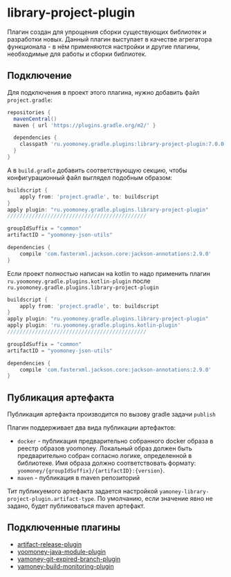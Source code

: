 # library-project-plugin
Плагин создан для упрощения сборки существующих библиотек и разработки новых.
Данный плагин выступает в качестве агрегатора функционала - в нём применяются настройки и другие плагины, 
необходимые для работы и сборки библиотек.

## Подключение
Для подключения в проект этого плагина, нужно добавить файл ```project.gradle```:
```groovy
repositories {
  mavenCentral()
  maven { url 'https://plugins.gradle.org/m2/' }

  dependencies {
    classpath 'ru.yoomoney.gradle.plugins:library-project-plugin:7.0.0'
  }
}
```
А в `build.gradle` добавить соответствующую секцию, чтобы конфигурационный файл выглядел подобным образом:
```groovy
buildscript {
    apply from: 'project.gradle', to: buildscript
}
apply plugin: "ru.yoomoney.gradle.plugins.library-project-plugin"
/////////////////////////////////////////////

groupIdSuffix = "common"
artifactID = "yoomoney-json-utils"

dependencies {
    compile 'com.fasterxml.jackson.core:jackson-annotations:2.9.0'
}
```

Если проект полностью написан на kotlin то надо применить плагин `ru.yoomoney.gradle.plugins.kotlin-plugin` после `ru.yoomoney.gradle.plugins.library-project-plugin`
```groovy
buildscript {
    apply from: 'project.gradle', to: buildscript
}
apply plugin: "ru.yoomoney.gradle.plugins.library-project-plugin"
apply plugin: 'ru.yoomoney.gradle.plugins.kotlin-plugin'
/////////////////////////////////////////////

groupIdSuffix = "common"
artifactID = "yoomoney-json-utils"

dependencies {
    compile 'com.fasterxml.jackson.core:jackson-annotations:2.9.0'
}
```

## Публикация артефакта
Публикация артефакта производится по вызову gradle задачи `publish`

Плагин поддерживает два вида публикации артефактов:
- `docker` - публикация предварительно собранного docker образа в реестр образов yoomoney. 
  Локальный образ должен быть предварительно собран согласно логике, определенной в библиотеке.
  Имя образа должно соответствовать формату: `yoomoney/{groupIdSuffix}/{artifactID}:{version}`.
- `maven` - публикация в maven репозиторий

Тит публикуемого артефакта задается настройкой `yamoney-library-project-plugin.artifact-type`.
По умолчанию, если значение явно не задано, будет публиковаться maven артефакт.

## Подключенные плагины
* [artifact-release-plugin](https://github.com/yoomoney-gradle-plugins/artifact-release-plugin/blob/master/README.md)
* [yoomoney-java-module-plugin](https://bitbucket.yamoney.ru/projects/BACKEND-GRADLE-PLUGINS/repos/module-project-plugin/browse/README.md)
* [yamoney-git-expired-branch-plugin](https://bitbucket.yamoney.ru/projects/BACKEND-GRADLE-PLUGINS/repos/git-expired-branch-plugin/browse/README.md)
* [yamoney-build-monitoring-plugin](https://bitbucket.yamoney.ru/projects/BACKEND-GRADLE-PLUGINS/repos/build-monitoring-plugin/browse/README.md)
